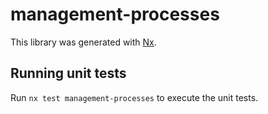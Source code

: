 # management-processes

This library was generated with [Nx](https://nx.dev).

## Running unit tests

Run `nx test management-processes` to execute the unit tests.
